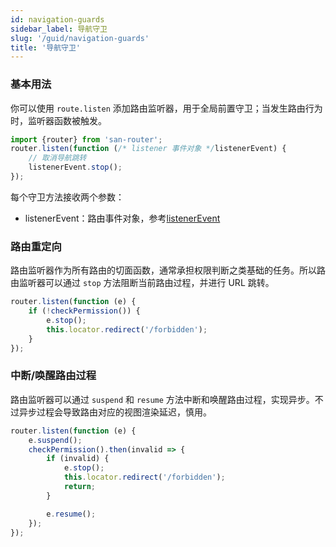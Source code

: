 ```yaml
---
id: navigation-guards
sidebar_label: 导航守卫
slug: '/guid/navigation-guards'
title: '导航守卫'
---
```


### 基本用法

你可以使用 `route.listen` 添加路由监听器，用于全局前置守卫；当发生路由行为时，监听器函数被触发。
```javascript
import {router} from 'san-router';
router.listen(function (/* listener 事件对象 */listenerEvent) {
    // 取消导航跳转
    listenerEvent.stop();
});
```

每个守卫方法接收两个参数：

- listenerEvent：路由事件对象，参考[listenerEvent](/san-router/docs/data-structure#listenerevent)

### 路由重定向

路由监听器作为所有路由的切面函数，通常承担权限判断之类基础的任务。所以路由监听器可以通过 `stop` 方法阻断当前路由过程，并进行 URL 跳转。

```javascript
router.listen(function (e) {
    if (!checkPermission()) {
        e.stop();
        this.locator.redirect('/forbidden');
    }
});
```

### 中断/唤醒路由过程

路由监听器可以通过 `suspend` 和 `resume` 方法中断和唤醒路由过程，实现异步。不过异步过程会导致路由对应的视图渲染延迟，慎用。

```javascript
router.listen(function (e) {
    e.suspend();
    checkPermission().then(invalid => {
        if (invalid) {
            e.stop();
            this.locator.redirect('/forbidden');
            return;
        }

        e.resume();
    });
});
```
